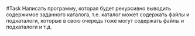 #Task
Написать программу, которая будет рекурсивно выводить содержимое заданного каталога, т.е. каталог может содержать файлы и подкаталоги, которые в свою очередь тоже могут содержать файлы и подкаталоги и т.д.
